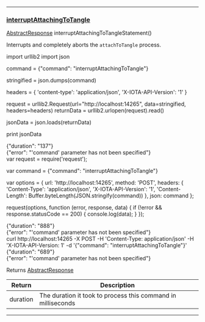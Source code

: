 
---
### [interruptAttachingToTangle](https://github.com/iotaledger/iri/blob/dev/src/main/java/com/iota/iri/service/API.java#L717)
 [AbstractResponse](/javadoc/com/iota/iri/service/dto/abstractresponse/) interruptAttachingToTangleStatement()

Interrupts and completely aborts the `attachToTangle` process.

<Tabs> 

<Tab language="Python">

<Section type="request">
import urllib2
import json

command = {"command": "interruptAttachingToTangle"}

stringified = json.dumps(command)

headers = {
    'content-type': 'application/json',
    'X-IOTA-API-Version': '1'
}

request = urllib2.Request(url="http://localhost:14265", data=stringified, headers=headers)
returnData = urllib2.urlopen(request).read()

jsonData = json.loads(returnData)

print jsonData
</Section>

<Section type="response">
{"duration": "137"}
</Section>

<Section type="error">
{"error": "'command' parameter has not been specified"}
</Section>

<Tab language="NodeJS">

<Section type="request">
var request = require('request');

var command = {"command": "interruptAttachingToTangle"}

var options = {
  url: 'http://localhost:14265',
  method: 'POST',
  headers: {
    'Content-Type': 'application/json',
		'X-IOTA-API-Version': '1',
    'Content-Length': Buffer.byteLength(JSON.stringify(command))
  },
  json: command
};

request(options, function (error, response, data) {
  if (!error && response.statusCode == 200) {
    console.log(data);
  }
});
</Section>

<Section type="response">
{"duration": "888"}
</Section>

<Section type="error">
{"error": "'command' parameter has not been specified"}
</Section>

<Tab language="cURL">

<Section type="request">
curl http://localhost:14265 
-X POST 
-H 'Content-Type: application/json' 
-H 'X-IOTA-API-Version: 1' 
-d '{"command": "interruptAttachingToTangle"}'
</Section>

<Section type="response">
{"duration": "689"}
</Section>

<Section type="error">
{"error": "'command' parameter has not been specified"}
</Section>
</Tabs<





***

Returns [AbstractResponse](/javadoc/com/iota/iri/service/dto/abstractresponse/)

|Return | Description |
|--|--|
| duration | The duration it took to process this command in milliseconds |
***